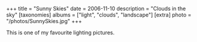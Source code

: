 +++
title = "Sunny Skies"
date = 2006-11-10
description = "Clouds in the sky"
[taxonomies]
albums = ["light", "clouds", "landscape"]
[extra]
photo = "/photos/SunnySkies.jpg"
+++

This is one of my favourite lighting pictures.
